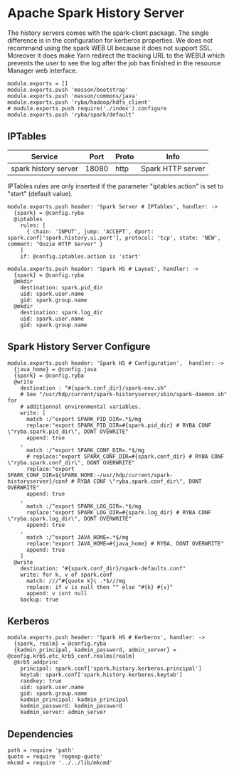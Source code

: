 # Apache Spark History Server

The history servers comes with the spark-client package. The single difference is in the configuration
for  kerberos properties.
We does not recommand using the spark WEB UI because it does not support SSL. Moreover it does make Yarn
redirect the tracking URL to the WEBUI which prevents the user to see the log after the job has finished
in the resource Manager web interface.


    module.exports = []
    module.exports.push 'masson/bootstrap'
    module.exports.push 'masson/commons/java'
    module.exports.push 'ryba/hadoop/hdfs_client'
    # module.exports.push require('./index').configure
    module.exports.push 'ryba/spark/default'

## IPTables

| Service              | Port  | Proto | Info              |
|----------------------|-------|-------|-------------------|
| spark history server | 18080 | http  | Spark HTTP server |

IPTables rules are only inserted if the parameter "iptables.action" is set to
"start" (default value).

    module.exports.push header: 'Spark Server # IPTables', handler: ->
      {spark} = @config.ryba
      @iptables
        rules: [
          { chain: 'INPUT', jump: 'ACCEPT', dport: spark.conf['spark.history.ui.port'], protocol: 'tcp', state: 'NEW', comment: "Oozie HTTP Server" }
        ]
        if: @config.iptables.action is 'start'

    module.exports.push header: 'Spark HS # Layout', handler: ->
      {spark} = @config.ryba
      @mkdir
        destination: spark.pid_dir
        uid: spark.user.name
        gid: spark.group.name
      @mkdir
        destination: spark.log_dir
        uid: spark.user.name
        gid: spark.group.name

## Spark History Server Configure

    module.exports.push header: 'Spark HS # Configuration',  handler: ->
      {java_home} = @config.java
      {spark} = @config.ryba
      @write
        destination : "#{spark.conf_dir}/spark-env.sh"
        # See "/usr/hdp/current/spark-historyserver/sbin/spark-daemon.sh" for
        # additionnal environmental variables.
        write: [
          match :/^export SPARK_PID_DIR=.*$/mg
          replace:"export SPARK_PID_DIR=#{spark.pid_dir} # RYBA CONF \"ryba.spark.pid_dir\", DONT OVEWRITE"
          append: true
        ,
          match :/^export SPARK_CONF_DIR=.*$/mg
          # replace:"export SPARK_CONF_DIR=#{spark.conf_dir} # RYBA CONF \"ryba.spark.conf_dir\", DONT OVERWRITE"
          replace:"export SPARK_CONF_DIR=${SPARK_HOME:-/usr/hdp/current/spark-historyserver}/conf # RYBA CONF \"ryba.spark.conf_dir\", DONT OVERWRITE"
          append: true
        ,
          match :/^export SPARK_LOG_DIR=.*$/mg
          replace:"export SPARK_LOG_DIR=#{spark.log_dir} # RYBA CONF \"ryba.spark.log_dir\", DONT OVERWRITE"
          append: true
        ,
          match :/^export JAVA_HOME=.*$/mg
          replace:"export JAVA_HOME=#{java_home} # RYBA, DONT OVERWRITE"
          append: true
        ]
      @write
        destination: "#{spark.conf_dir}/spark-defaults.conf"
        write: for k, v of spark.conf
          match: ///^#{quote k}\ .*$///mg
          replace: if v is null then "" else "#{k} #{v}"
          append: v isnt null
        backup: true

## Kerberos

    module.exports.push header: 'Spark HS # Kerberos', handler: ->
      {spark, realm} = @config.ryba
      {kadmin_principal, kadmin_password, admin_server} = @config.krb5.etc_krb5_conf.realms[realm]
      @krb5_addprinc
        principal: spark.conf['spark.history.kerberos.principal']
        keytab: spark.conf['spark.history.kerberos.keytab']
        randkey: true
        uid: spark.user.name
        gid: spark.group.name
        kadmin_principal: kadmin_principal
        kadmin_password: kadmin_password
        kadmin_server: admin_server

## Dependencies

    path = require 'path'
    quote = require 'regexp-quote'
    mkcmd = require '../../lib/mkcmd'
